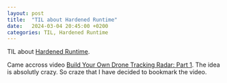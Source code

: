 ```yaml
---
layout: post
title:  "TIL about Hardened Runtime"
date:   2024-03-04 20:45:00 +0200
categories: TIL, Hardened Runtime
---
```

TIL about [Hardened Runtime](https://developer.apple.com/documentation/security/hardened_runtime).

Came accross video [Build Your Own Drone Tracking Radar: Part 1](https://www.youtube.com/watch?v=igrN_wd_g74). The idea is absolutly crazy. So craze that I have decided to bookmark the video.
